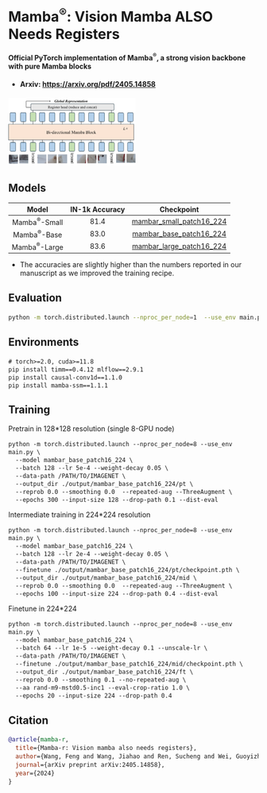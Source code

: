 # Mamba<sup>&reg;</sup>: Vision Mamba ALSO Needs Registers

#### Official PyTorch implementation of Mamba<sup>&reg;</sup>, a strong vision backbone with pure Mamba blocks

- #### Arxiv: https://arxiv.org/pdf/2405.14858

<img src="Assets\teaser.png" style="zoom: 25%;" />

## Models

|            Model            | IN-1k Accuracy |                          Checkpoint                          |
|:------------------------------------------------------------------:|:-------------:|:----------:|
| Mamba<sup>&reg;</sup>-Small |      81.4      | [mambar_small_patch16_224](https://huggingface.co/Wangf3014/Mamba-Reg/resolve/main/mambar_small_patch16_224.pth) |
| Mamba<sup>&reg;</sup>-Base  |      83.0      | [mambar_base_patch16_224](https://huggingface.co/Wangf3014/Mamba-Reg/resolve/main/mambar_base_patch16_224.pth) |
| Mamba<sup>&reg;</sup>-Large |      83.6      | [mambar_large_patch16_224](https://huggingface.co/Wangf3014/Mamba-Reg/resolve/main/mambar_large_patch16_224.pth) |

* The accuracies are slightly higher than the numbers reported in our manuscript as we improved the training recipe.

## Evaluation

```bash
python -m torch.distributed.launch --nproc_per_node=1  --use_env main.py --model mambar_base_patch16_224 --eval --eval-crop-ratio 1.0 --batch 128 --data-path /PATH/TO/IMAGENET --resume /PATH/TO/CHECKPOINT
```
## Environments

```
# torch>=2.0, cuda>=11.8
pip install timm==0.4.12 mlflow==2.9.1
pip install causal-conv1d==1.1.0
pip install mamba-ssm==1.1.1
```

## Training

Pretrain in 128*128  resolution (single 8-GPU node)

```
python -m torch.distributed.launch --nproc_per_node=8 --use_env main.py \
  --model mambar_base_patch16_224 \
  --batch 128 --lr 5e-4 --weight-decay 0.05 \
  --data-path /PATH/TO/IMAGENET \
  --output_dir ./output/mambar_base_patch16_224/pt \
  --reprob 0.0 --smoothing 0.0  --repeated-aug --ThreeAugment \
  --epochs 300 --input-size 128 --drop-path 0.1 --dist-eval
```

Intermediate training in 224*224 resolution

```
python -m torch.distributed.launch --nproc_per_node=8 --use_env main.py \
  --model mambar_base_patch16_224 \
  --batch 128 --lr 2e-4 --weight-decay 0.05 \
  --data-path /PATH/TO/IMAGENET \
  --finetune ./output/mambar_base_patch16_224/pt/checkpoint.pth \
  --output_dir ./output/mambar_base_patch16_224/mid \
  --reprob 0.0 --smoothing 0.0  --repeated-aug --ThreeAugment \
  --epochs 100 --input-size 224 --drop-path 0.4 --dist-eval
```

Finetune in 224*224

```
python -m torch.distributed.launch --nproc_per_node=8 --use_env main.py \
  --model mambar_base_patch16_224 \
  --batch 64 --lr 1e-5 --weight-decay 0.1 --unscale-lr \
  --data-path /PATH/TO/IMAGENET \
  --finetune ./output/mambar_base_patch16_224/mid/checkpoint.pth \
  --output_dir ./output/mambar_base_patch16_224/ft \
  --reprob 0.0 --smoothing 0.1 --no-repeated-aug \
  --aa rand-m9-mstd0.5-inc1 --eval-crop-ratio 1.0 \
  --epochs 20 --input-size 224 --drop-path 0.4
```

## Citation
```bibtex
@article{mamba-r,
  title={Mamba-r: Vision mamba also needs registers},
  author={Wang, Feng and Wang, Jiahao and Ren, Sucheng and Wei, Guoyizhe and Mei, Jieru and Shao, Wei and Zhou, Yuyin and Yuille, Alan and Xie, Cihang},
  journal={arXiv preprint arXiv:2405.14858},
  year={2024}
}
```
